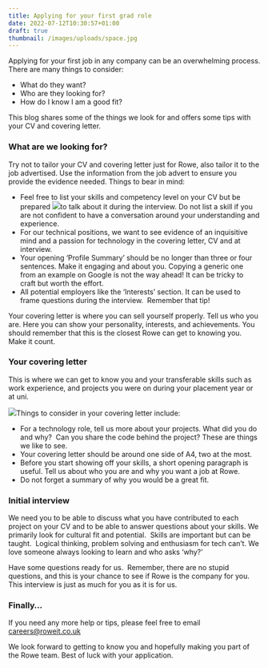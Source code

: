 ```yaml
---
title: Applying for your first grad role
date: 2022-07-12T10:30:57+01:00
draft: true
thumbnail: /images/uploads/space.jpg
---
```

Applying for your first job in any company can be an overwhelming process. There are many things to consider:

* What do they want?
* Who are they looking for?
* How do I know I am a good fit?

This blog shares some of the things we look for and offers some tips with your CV and covering letter.

### What are we looking for?

Try not to tailor your CV and covering letter just for Rowe, also tailor it to the job advertised. Use the information from the job advert to ensure you provide the evidence needed. Things to bear in mind:

* Feel free to list your skills and competency level on your CV but be prepared ![](https://www.roweit.co.uk/wp-content/uploads/2022/06/CV-straight-hair-208x300.png)to talk about it during the interview. Do not list a skill if you are not confident to have a conversation around your understanding and experience.
* For our technical positions, we want to see evidence of an inquisitive mind and a passion for technology in the covering letter, CV and at interview.
* Your opening ‘Profile Summary’ should be no longer than three or four sentences. Make it engaging and about you. Copying a generic one from an example on Google is not the way ahead! It can be tricky to craft but worth the effort.
* All potential employers like the ‘Interests’ section. It can be used to frame questions during the interview.  Remember that tip!

Your covering letter is where you can sell yourself properly. Tell us who you are. Here you can show your personality, interests, and achievements. You should remember that this is the closest Rowe can get to knowing you. Make it count.

### Your covering letter

This is where we can get to know you and your transferable skills such as work experience, and projects you were on during your placement year or at uni.

![](https://www.roweit.co.uk/wp-content/uploads/2022/06/Tablet-241x300.png)Things to consider in your covering letter include:

* For a technology role, tell us more about your projects. What did you do and why?  Can you share the code behind the project? These are things we like to see.
* Your covering letter should be around one side of A4, two at the most.
* Before you start showing off your skills, a short opening paragraph is useful. Tell us about who you are and why you want a job at Rowe.
* Do not forget a summary of why you would be a great fit.

### Initial interview

We need you to be able to discuss what you have contributed to each project on your CV and to be able to answer questions about your skills. We primarily look for cultural fit and potential.  Skills are important but can be taught.  Logical thinking, problem solving and enthusiasm for tech can’t. We love someone always looking to learn and who asks ‘why?’

Have some questions ready for us.  Remember, there are no stupid questions, and this is your chance to see if Rowe is the company for you.  This interview is just as much for you as it is for us.

### Finally…

If you need any more help or tips, please feel free to email careers@roweit.co.uk

We look forward to getting to know you and hopefully making you part of the Rowe team. Best of luck with your application.